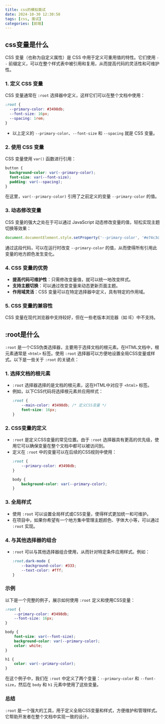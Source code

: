 ```yaml
---
title: css的模拟面试
date: 2024-10-30 12:30:58
tags: [css, 面试]
categories: [前端]
---
```


## css变量是什么

CSS 变量（也称为自定义属性）是 CSS 中用于定义可重用值的特性。它们使用 `--` 前缀定义，可以在整个样式表中被引用和复用，从而提高代码的灵活性和可维护性。

### 1. 定义 CSS 变量

CSS 变量通常在 `:root` 选择器中定义，这样它们可以在整个文档中使用：

```css
:root {
  --primary-color: #3498db;
  --font-size: 16px;
  --spacing: 1rem;
}
```

- 以上定义的 `--primary-color`、`--font-size` 和 `--spacing` 就是 CSS 变量。

### 2. 使用 CSS 变量

CSS 变量使用 `var()` 函数进行引用：

```css
button {
  background-color: var(--primary-color);
  font-size: var(--font-size);
  padding: var(--spacing);
}
```

在这里，`var(--primary-color)` 引用了之前定义的变量 `--primary-color` 的值。

### 3. 动态修改变量

CSS 变量的强大之处在于可以通过 JavaScript 动态修改变量的值，轻松实现主题切换等效果：

```javascript
document.documentElement.style.setProperty('--primary-color', '#e74c3c');
```

通过这段代码，可以在运行时改变 `--primary-color` 的值，从而使得所有引用此变量的地方颜色发生变化。

### 4. CSS 变量的优势

- **提高代码可维护性**：只需修改变量值，就可以统一地改变样式。
- **支持主题切换**：可以通过改变变量来动态更新页面主题。
- **作用域灵活**：CSS 变量可以在特定选择器中定义，具有特定的作用域。

### 5. CSS 变量的兼容性

CSS 变量在现代浏览器中支持较好，但在一些老版本浏览器（如 IE）中不支持。

## :root是什么

`:root` 是一个CSS伪类选择器，主要用于选择文档的根元素。在HTML文档中，根元素通常是 `<html>` 标签。使用 `:root` 选择器可以方便地设置全局CSS变量或样式。以下是一些关于 `:root` 的关键点：

### 1. **选择文档的根元素**
- `:root` 选择器选择的是文档的根元素，这在HTML中对应于 `<html>` 标签。
- 例如，以下CSS代码将选择根元素并应用样式：
  ```css
  :root {
      --main-color: #3498db; /* 定义CSS变量 */
      font-size: 16px;
  }
  ```

### 2. **CSS变量的定义**
- `:root` 是定义CSS变量的常见位置。由于 `:root` 选择器具有更高的优先级，使用它可以确保变量在整个文档中都可以被访问到。
- 定义在 `:root` 中的变量可以在后续的CSS规则中使用：
  ```css
  :root {
      --primary-color: #3498db;
  }

  body {
      background-color: var(--primary-color);
  }
  ```

### 3. **全局样式**
- 使用 `:root` 可以设置全局样式或CSS变量，使得样式更加统一和可维护。
- 在项目中，如果你希望有一个地方集中管理主题颜色、字体大小等，可以通过 `:root` 实现。

### 4. **与其他选择器的组合**
- `:root` 可以与其他选择器组合使用，从而针对特定条件应用样式。例如：
  ```css
  :root.dark-mode {
      --background-color: #333;
      --text-color: #fff;
  }
  ```

### 示例
以下是一个完整的例子，展示如何使用 `:root` 定义和使用CSS变量：

```css
:root {
    --primary-color: #3498db;
    --font-size: 16px;
}

body {
    font-size: var(--font-size);
    background-color: var(--primary-color);
    color: white;
}

h1 {
    color: var(--primary-color);
}
```

在这个例子中，我们在 `:root` 中定义了两个变量：`--primary-color` 和 `--font-size`，然后在 `body` 和 `h1` 元素中使用了这些变量。

### 总结
`:root` 是一个强大的工具，用于定义全局CSS变量和样式，方便维护和管理样式。它帮助开发者在整个文档中实现一致的设计。